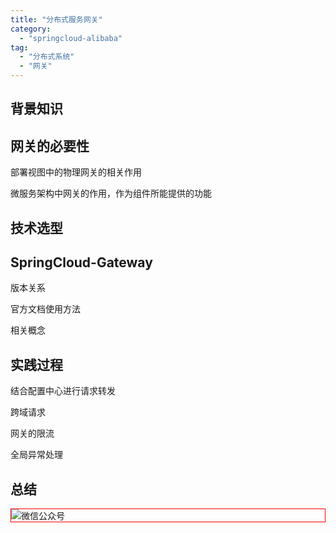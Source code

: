 ```yaml
---
title: "分布式服务网关"
category:
  - "springcloud-alibaba"
tag:
  - "分布式系统"
  - "网关"
---
```


## 背景知识

## 网关的必要性

部署视图中的物理网关的相关作用

微服务架构中网关的作用，作为组件所能提供的功能

## 技术选型



## SpringCloud-Gateway

版本关系

官方文档使用方法

相关概念

## 实践过程

结合配置中心进行请求转发

跨域请求

网关的限流

全局异常处理

## 总结


<img style="border:1px red solid; display:block; margin:0 auto;" :src="$withBase('/qrcode.jpg')" alt="微信公众号" />